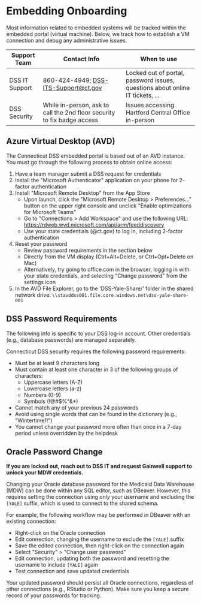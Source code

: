# Embedding Onboarding

Most information related to embedded systems will be tracked within the embedded portal (virtual machine). Below, we track how to establish a VM connection and debug any administrative issues.

| Support Team | Contact Info | When to use |
| --- | --- | --- |
| DSS IT Support | 860-424-4949; DSS-ITS-Support@ct.gov | Locked out of portal, password issues, questions about online IT tickets, ... |
| DSS Security | While in-person, ask to call the 2nd floor security to fix badge access | Issues accessing Hartford Central Office in-person |

## Azure Virtual Desktop (AVD)

The Connecticut DSS embedded portal is based out of an AVD instance. You must go through the following process to obtain online access:

1. Have a team manager submit a DSS request for credentials
2. Install the "Microsoft Authenticator" application on your phone for 2-factor authentication
3. Install "Microsoft Remote Desktop" from the App Store
    - Upon launch, click the "Microsoft Remote Desktop > Preferences..." button on the upper right console and unclick "Enable optimizations for Microsoft Teams"
    - Go to "Connections > Add Workspace" and use the following URL: https://rdweb.wvd.microsoft.com/api/arm/feeddiscovery
    - Use your state credentials (@ct.gov) to log in, including 2-factor authentication
4. Reset your password
    - Review password requirements in the section below
    - Directly from the VM display (Ctrl+Alt+Delete, or Ctrl+Opt+Delete on Mac)
    - Alternatively, try going to office.com in the browser, logging in with your state credentials, and selecting "Change password" from the settings icon
5. In the AVD File Explorer, go to the 'DSS-Yale-Share/' folder in the shared network drive: `\\stavddss001.file.core.windows.net\dss-yale-share-001`

## DSS Password Requirements

The following info is specific to your DSS log-in account. Other credentials (e.g., database passwords) are managed separately.

Connecticut DSS security requires the following password requirements:

- Must be at least 9 characters long
- Must contain at least one character in 3 of the following groups of characters:
    - Uppercase letters (A-Z)
    - Lowercase letters (a-z)
    - Numbers (0-9)
    - Symbols (!@#$%^&*)
- Cannot match any of your previous 24 passwords
- Avoid using single words that can be found in the dictionary (e.g., "Wintertime1!")
- You cannot change your password more often than once in a 7-day period unless overridden by the helpdesk

## Oracle Password Change

**If you are locked out, reach out to DSS IT and request Gainwell support to unlock your MDW credentials.**

Changing your Oracle database password for the Medicaid Data Warehouse (MDW) can be done within any SQL editor, such as DBeaver. However, this requires setting the connection using *only* your username and excluding the `[YALE]` suffix, which is used to connect to the shared schema.

For example, the following workflow may be performed in DBeaver with an existing connection:

- Right-click on the Oracle connection
- Edit connection, changing the username to exclude the `[YALE]` suffix
- Save the edited connection, then right-click on the connection again
- Select "Security" > "Change user password"
- Edit connection, updating both the password and resetting the username to include `[YALE]` again
- Test connection and save updated credentials

Your updated password should persist all Oracle connections, regardless of other connections (e.g., RStudio or Python). Make sure you keep a secure record of your passwords for tracking.


